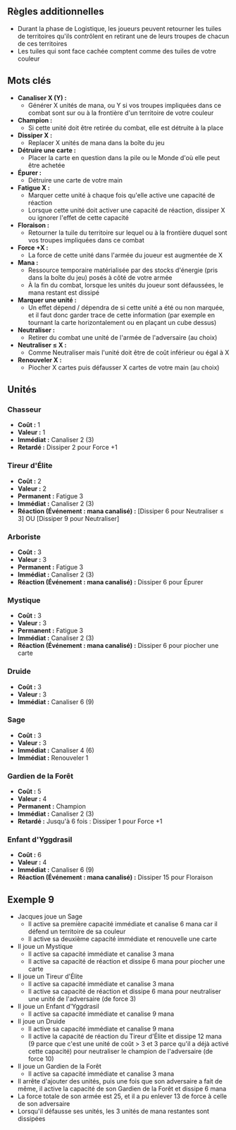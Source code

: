 
## Règles additionnelles

- Durant la phase de Logistique, les joueurs peuvent retourner
  les tuiles de territoires qu'ils contrôlent en retirant
  une de leurs troupes de chacun de ces territoires
- Les tuiles qui sont face cachée comptent comme des tuiles
  de votre couleur


## Mots clés

- **Canaliser X (Y) :**
  * Générer X unités de mana, ou Y si vos troupes impliquées
    dans ce combat sont sur ou à la frontière d'un territoire
    de votre couleur
- **Champion :**
  * Si cette unité doit être retirée du combat,
    elle est détruite à la place
- **Dissiper X :**
  * Replacer X unités de mana dans la boîte du jeu
- **Détruire une carte :**
  * Placer la carte en question dans la pile ou le Monde
    d'où elle peut être achetée
- **Épurer :**
  * Détruire une carte de votre main
- **Fatigue X :**
  * Marquer cette unité à chaque fois qu'elle active
    une capacité de réaction
  * Lorsque cette unité doit activer une capacité de réaction,
    dissiper X ou ignorer l'effet de cette capacité
- **Floraison :**
  * Retourner la tuile du territoire sur lequel ou à la
    frontière duquel sont vos troupes impliquées dans ce combat
- **Force +X :**
  * La force de cette unité dans l'armée du joueur
    est augmentée de X
- **Mana :**
  * Ressource temporaire matérialisée par des stocks d'énergie
    (pris dans la boîte du jeu) posés à côté de votre armée
  * À la fin du combat, lorsque les unités du joueur
    sont défaussées, le mana restant est dissipé
- **Marquer une unité :**
  * Un effet dépend / dépendra de si cette unité a été ou non
    marquée, et il faut donc garder trace de cette information
    (par exemple en tournant la carte horizontalement
    ou en plaçant un cube dessus)
- **Neutraliser :**
  * Retirer du combat une unité de l'armée de l'adversaire
    (au choix)
- **Neutraliser ≤ X :**
  * Comme Neutraliser mais l'unité doit être de coût inférieur
    ou égal à X
- **Renouveler X :**
  * Piocher X cartes puis défausser X cartes de votre main
    (au choix)


## Unités

### Chasseur
- **Coût :** 1
- **Valeur :** 1
- **Immédiat :** Canaliser 2 (3)
- **Retardé :** Dissiper 2 pour Force +1


### Tireur d'Élite
- **Coût :** 2
- **Valeur :** 2
- **Permanent :** Fatigue 3
- **Immédiat :** Canaliser 2 (3)
- **Réaction (Événement : mana canalisé) :** [Dissiper 6 pour Neutraliser ≤ 3] OU [Dissiper 9 pour Neutraliser]


### Arboriste
- **Coût :** 3
- **Valeur :** 3
- **Permanent :** Fatigue 3
- **Immédiat :** Canaliser 2 (3)
- **Réaction (Événement : mana canalisé) :** Dissiper 6 pour Épurer


### Mystique
- **Coût :** 3
- **Valeur :** 3
- **Permanent :** Fatigue 3
- **Immédiat :** Canaliser 2 (3)
- **Réaction (Événement : mana canalisé) :** Dissiper 6 pour piocher une carte


### Druide
- **Coût :** 3
- **Valeur :** 3
- **Immédiat :** Canaliser 6 (9)


### Sage
- **Coût :** 3
- **Valeur :** 3
- **Immédiat :** Canaliser 4 (6)
- **Immédiat :** Renouveler 1


### Gardien de la Forêt
- **Coût :** 5
- **Valeur :** 4
- **Permanent :** Champion
- **Immédiat :** Canaliser 2 (3)
- **Retardé :** Jusqu'à 6 fois : Dissiper 1 pour Force +1


### Enfant d'Yggdrasil
- **Coût :** 6
- **Valeur :** 4
- **Immédiat :** Canaliser 6 (9)
- **Réaction (Événement : mana canalisé) :** Dissiper 15 pour Floraison


## Exemple 9

- Jacques joue un Sage
  * Il active sa première capacité immédiate et canalise 6 mana
    car il défend un territoire de sa couleur
  * Il active sa deuxième capacité immédiate et renouvelle
    une carte
- Il joue un Mystique
  * Il active sa capacité immédiate et canalise 3 mana
  * Il active sa capacité de réaction et dissipe 6 mana
    pour piocher une carte
- Il joue un Tireur d'Élite
  * Il active sa capacité immédiate et canalise 3 mana
  * Il active sa capacité de réaction et dissipe 6 mana
    pour neutraliser une unité de l'adversaire (de force 3)
- Il joue un Enfant d'Yggdrasil
  * Il active sa capacité immédiate et canalise 9 mana
- Il joue un Druide
  * Il active sa capacité immédiate et canalise 9 mana
  * Il active la capacité de réaction du Tireur d'Élite
    et dissipe 12 mana (9 parce que c'est une unité de coût > 3
    et 3 parce qu'il a déjà activé cette capacité)
    pour neutraliser le champion de l'adversaire (de force 10)
- Il joue un Gardien de la Forêt
  * Il active sa capacité immédiate et canalise 3 mana
- Il arrête d'ajouter des unités, puis une fois
  que son adversaire a fait de même, il active la capacité
  de son Gardien de la Forêt et dissipe 6 mana
- La force totale de son armée est 25, et il a pu enlever 13
  de force à celle de son adversaire
- Lorsqu'il défausse ses unités, les 3 unités de mana restantes
  sont dissipées
